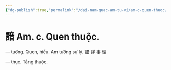 ```yaml
---
{"dg-publish":true,"permalink":"/dai-nam-quac-am-tu-vi/am-c-quen-thuoc/","tags":["âm-vị-tự"],"created":"2025-08-15T14:51:53.440+07:00"}
---
```


# 諳 Am. c. Quen thuộc.

— tường. Quen, hiểu. Am tường sự lý. 諳 詳 事 理

— thục. Tầng thuộc.